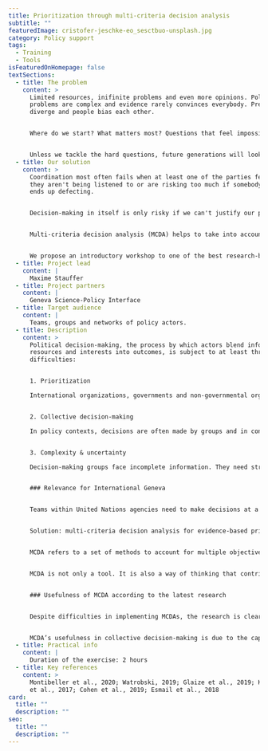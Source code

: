 ```yaml
---
title: Prioritization through multi-criteria decision analysis
subtitle: ""
featuredImage: cristofer-jeschke-eo_sesctbuo-unsplash.jpg
category: Policy support
tags:
  - Training
  - Tools
isFeaturedOnHomepage: false
textSections:
  - title: The problem
    content: >
      Limited resources, inifinite problems and even more opinions. Policy
      problems are complex and evidence rarely convinces everybody. Preferences
      diverge and people bias each other. 


      Where do we start? What matters most? Questions that feel impossible to answer. And yet, not answering them also provides an answer: we let chance decide - or whoever screams the loudest.


      Unless we tackle the hard questions, future generations will look back at us and just see dart-throwing, chest-beating monkeys.
  - title: Our solution
    content: >
      Coordination most often fails when at least one of the parties feels like
      they aren't being listened to or are risking too much if somebody else
      ends up defecting. 


      Decision-making in itself is only risky if we can't justify our process.


      Multi-criteria decision analysis (MCDA) helps to take into account competing preferences, make judgment calls transparent and enables to remember and learn from past decision-making processes.


      We propose an introductory workshop to one of the best research-backed tools out there.
  - title: Project lead
    content: |
      Maxime Stauffer
  - title: Project partners
    content: |
      Geneva Science-Policy Interface
  - title: Target audience
    content: |
      Teams, groups and networks of policy actors.
  - title: Description
    content: >
      Political decision-making, the process by which actors blend information,
      resources and interests into outcomes, is subject to at least three
      difficulties:


      1. Prioritization

      International organizations, governments and non-governmental organizations have limited resources. They cannot choose and fund all policy or programme proposals. This means that the actors who participate directly or indirectly in resource allocation must decide which proposals to drop and which to keep. They must do so according to large numbers of alternatives and often multiple goals. Typically, they must satisfy beneficiaries, different local contexts, donors, different objectives (often multiple SDG targets), and must account for constraints and interconnections with other policies. This process is tedious as it requires an overview as well as an in-depth understanding of both policy proposals and goals.


      2. Collective decision-making

      In policy contexts, decisions are often made by groups and in consultation with stakeholders. While groups and consultations allow decision-makers to understand different perspectives, they also exacerbate the difficulties linked to prioritization. Individuals and organizations operate in different contexts, may have different values and approaches, and likely have different preferences. Moreover, groups exhibit additional biases, such as groupthink, or tend to make suboptimal decisions in the presence of information asymmetries. Therefore, decision-making groups need strategies to account for the collective nature of policy decisions.


      3. Complexity & uncertainty

      Decision-making groups face incomplete information. They need strategies to identify best guesses and make decisions regardless of the state of evidence. Ideally, they integrate scientific evidence or advice in their decision-making but the question is how? Which parts of the decision require evidence? How to deal with quantitative and qualitative evidence? Lastly, decision-making groups can reduce uncertainty over time if they adequately learn from past decisions. Therefore, they need strategies to make explicit decisions, state hypotheses, document their process, and update their thinking and approach as a function of new knowledge.


      ### Relevance for International Geneva


      Teams within United Nations agencies need to make decisions at a global level which must satisfy different national contexts, different stakeholders (donors, beneficiaries), and different goals (SDGs). There is a lot of external work supporting formal UN negotiations, especially conducted by operational agencies who develop policy programmes. Except for WHO’s guideline production process, it is not clear which process these agencies follow, and which tools they use. Initial interactions with UN agencies have shown a strong interest in tools (instead of or in addition to evidence) to understand and improve their decision-making processes.


      Solution: multi-criteria decision analysis for evidence-based prioritization


      MCDA refers to a set of methods to account for multiple objectives and options with the goal of explicitly prioritizing the best option (Watrobski et al., 2019). All MCDA methods have four steps: (1) identify selection criteria, their weights and metrics; (2) identify options; (3) rate the performance of each option per criterion; (4) determine preferences by aggregating a score for each option and comparing results (Kapiriri et al., 2017). This analysis technique has been applied for almost a century and to thousands of cases. A core contribution from operations research, MCDA’s most valuable feature may be that it can transparently account for conflicting preferences, as is often the case in policy-making (Esmail et al., 2018).


      MCDA is not only a tool. It is also a way of thinking that contributes to mindset changes. For instance, MCDA incentivises actors to acknowledge uncertainty, express confidence in their assessment, cultivates explicit reasoning and communication, and trains individuals in making hard choices in situations of resource scarcity.


      ### Usefulness of MCDA according to the latest research


      Despite difficulties in implementing MCDAs, the research is clear about its value for decision-making support in policy context. It facilitates the scoring of an often vast option space on competing decision-relevant criteria. It structures the exploration of possible scenarios, provides a formatted overview, enables replicability and psychological comfort while highlighting knowledge gaps and laying the necessary groundwork to update current assumptions. As a result, stakeholder relationships become more structured and transparent, increasing trust (Montibeller et al., 2020; Watrobski, 2019; Glaize et al., 2019).


      MCDA’s usefulness in collective decision-making is due to the capacity to account for multidimensional problems, quantitative and qualitative data, competing interests and differing judgments. Its vast applications have proven its adaptability and employability across cultures and domains to make better choices and systematically learn from them (Cohen et al., 2019; Esmail et al., 2018). Compared to other popular strategies, MCDA performs best in terms of evidence-base and impact-potential.
  - title: Practical info
    content: |
      Duration of the exercise: 2 hours
  - title: Key references
    content: >
      Montibeller et al., 2020; Watrobski, 2019; Glaize et al., 2019; Kapiriri
      et al., 2017; Cohen et al., 2019; Esmail et al., 2018
card:
  title: ""
  description: ""
seo:
  title: ""
  description: ""
---
```

